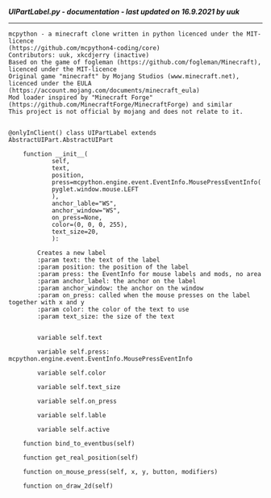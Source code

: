 ***UIPartLabel.py - documentation - last updated on 16.9.2021 by uuk***
___

    mcpython - a minecraft clone written in python licenced under the MIT-licence 
    (https://github.com/mcpython4-coding/core)
    Contributors: uuk, xkcdjerry (inactive)
    Based on the game of fogleman (https://github.com/fogleman/Minecraft), licenced under the MIT-licence
    Original game "minecraft" by Mojang Studios (www.minecraft.net), licenced under the EULA
    (https://account.mojang.com/documents/minecraft_eula)
    Mod loader inspired by "Minecraft Forge" (https://github.com/MinecraftForge/MinecraftForge) and similar
    This project is not official by mojang and does not relate to it.


    @onlyInClient() class UIPartLabel extends AbstractUIPart.AbstractUIPart

        function __init__(
                self,
                text,
                position,
                press=mcpython.engine.event.EventInfo.MousePressEventInfo(
                pyglet.window.mouse.LEFT
                ),
                anchor_lable="WS",
                anchor_window="WS",
                on_press=None,
                color=(0, 0, 0, 255),
                text_size=20,
                ):
            
            Creates a new label
            :param text: the text of the label
            :param position: the position of the label
            :param press: the EventInfo for mouse labels and mods, no area
            :param anchor_label: the anchor on the label
            :param anchor_window: the anchor on the window
            :param on_press: called when the mouse presses on the label together with x and y
            :param color: the color of the text to use
            :param text_size: the size of the text


            variable self.text

            variable self.press: mcpython.engine.event.EventInfo.MousePressEventInfo

            variable self.color

            variable self.text_size

            variable self.on_press

            variable self.lable

            variable self.active

        function bind_to_eventbus(self)

        function get_real_position(self)

        function on_mouse_press(self, x, y, button, modifiers)

        function on_draw_2d(self)